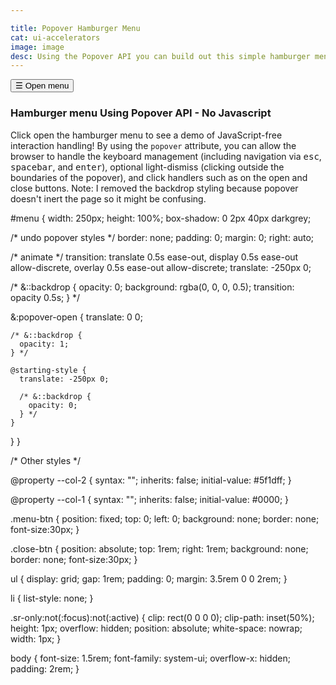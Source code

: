```yaml
---

title: Popover Hamburger Menu
cat: ui-accelerators
image: image
desc: Using the Popover API you can build out this simple hamburger menu with no javascript. 
---
```


<html-code>
 <button class="menu-btn" popovertarget="menu">
  <span>&#9776;</span>
  <span class="sr-only">Open menu</span>
</button>

<nav popover id="menu">
  <button class="close-btn" popovertarget="menu" popovertargetaction="hide">
    <span aria-hidden="true">&#10006;</span>
    <span class="sr-only">Close menu</span>
  </button>
  <ul>
    <li><a href="#">Falcon 9</a></li>
    <li><a href="#">Saturn 5</a></li>
    <li><a href="#">Starship</a></li>
    <li><a href="#">Atlas</a></li>
    <li><a href="#">New Glen</a></li>
  </ul>
</nav>
<h3>Hamburger menu Using Popover API - No Javascript</h3>
<p>Click open the hamburger menu to see a demo of JavaScript-free interaction handling! By using the <code>popover</code> attribute, you can allow the browser to handle the keyboard management (including navigation via <kbd>esc</kbd>, <kbd>spacebar</kbd>, and <kbd>enter</kbd>), optional light-dismiss (clicking outside the boundaries of the popover), and click handlers such as on the open and close buttons. Note: I removed the backdrop styling because popover doesn't inert the page so it might be confusing.</p>
</html-code>
<css-code>
#menu {
  width: 250px;
  height: 100%;
  box-shadow: 0 2px 40px darkgrey;
   
  /*  undo popover styles  */
  border: none;
  padding: 0;
  margin: 0;
  right: auto;

  /*  animate  */
  transition: translate 0.5s ease-out, display 0.5s ease-out allow-discrete,
    overlay 0.5s ease-out allow-discrete;
  translate: -250px 0;

  /*   &::backdrop {
    opacity: 0;
    background: rgba(0, 0, 0, 0.5);
    transition: opacity 0.5s;
  } */

  &:popover-open {
    translate: 0 0;

    /* &::backdrop {
      opacity: 1;
    } */

    @starting-style {
      translate: -250px 0;

      /* &::backdrop {
        opacity: 0;
      } */
    }
  }
}

/* Other styles */

@property --col-2 {
  syntax: "<color>";
  inherits: false;
  initial-value: #5f1dff;
}

@property --col-1 {
  syntax: "<color>";
  inherits: false;
  initial-value: #0000;
}

.menu-btn {
  position: fixed;
  top: 0;
  left: 0;
  background: none;
  border: none;
  font-size:30px;
}

.close-btn {
  position: absolute;
  top: 1rem;
  right: 1rem;
  background: none;
  border: none;
   font-size:30px;
}

ul {
  display: grid;
  gap: 1rem;
  padding: 0;
  margin: 3.5rem 0 0 2rem;
}

li {
  list-style: none;
}

.sr-only:not(:focus):not(:active) {
  clip: rect(0 0 0 0);
  clip-path: inset(50%);
  height: 1px;
  overflow: hidden;
  position: absolute;
  white-space: nowrap;
  width: 1px;
}

body {
  font-size: 1.5rem;
  font-family: system-ui;
  overflow-x: hidden;
  padding: 2rem;
}
</css-code>

